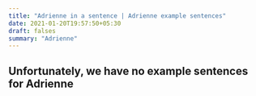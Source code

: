 ```yaml
---
title: "Adrienne in a sentence | Adrienne example sentences"
date: 2021-01-20T19:57:50+05:30
draft: falses
summary: "Adrienne"
---
```

## Unfortunately, we have no example sentences for Adrienne                 
